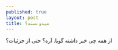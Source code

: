 ```yaml
---
published: true
layout: post
title: میدونسته؟
---
```


از همه چی خبر داشته گویا. آره؟ حتی از جزئیات؟
